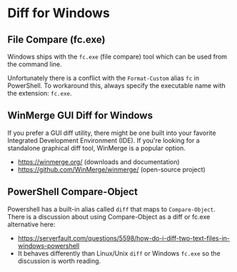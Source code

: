 # Diff for Windows

## File Compare (fc.exe)

Windows ships with the `fc.exe` (file compare) tool which can be used from the command line.

Unfortunately there is a conflict with the `Format-Custom` alias `fc` in PowerShell. 
To workaround this, always specify the executable name with the extension: `fc.exe`.

## WinMerge GUI Diff for Windows

If you prefer a GUI diff utility, there might be one built into your favorite Integrated Development Environment (IDE).
If you're looking for a standalone graphical diff tool, WinMerge is a popular option.

* https://winmerge.org/ (downloads and documentation)
* https://github.com/WinMerge/winmerge/ (open-source project)

## PowerShell Compare-Object

Powershell has a built-in alias called `diff` that maps to `Compare-Object`.
There is a discussion about using Compare-Object as a diff or fc.exe alternative here:

* https://serverfault.com/questions/5598/how-do-i-diff-two-text-files-in-windows-powershell
* It behaves differently than Linux/Unix `diff` or Windows `fc.exe` so the discussion is worth reading.
